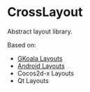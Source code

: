 # CrossLayout

Abstract layout library.

Based on:
- [GKoala Layouts](https://github.com/gelldur/GKoala)
- [Android Layouts](https://developer.android.com/guide/topics/ui/declaring-layout.html)
- Cocos2d-x Layouts
- Qt Layouts
